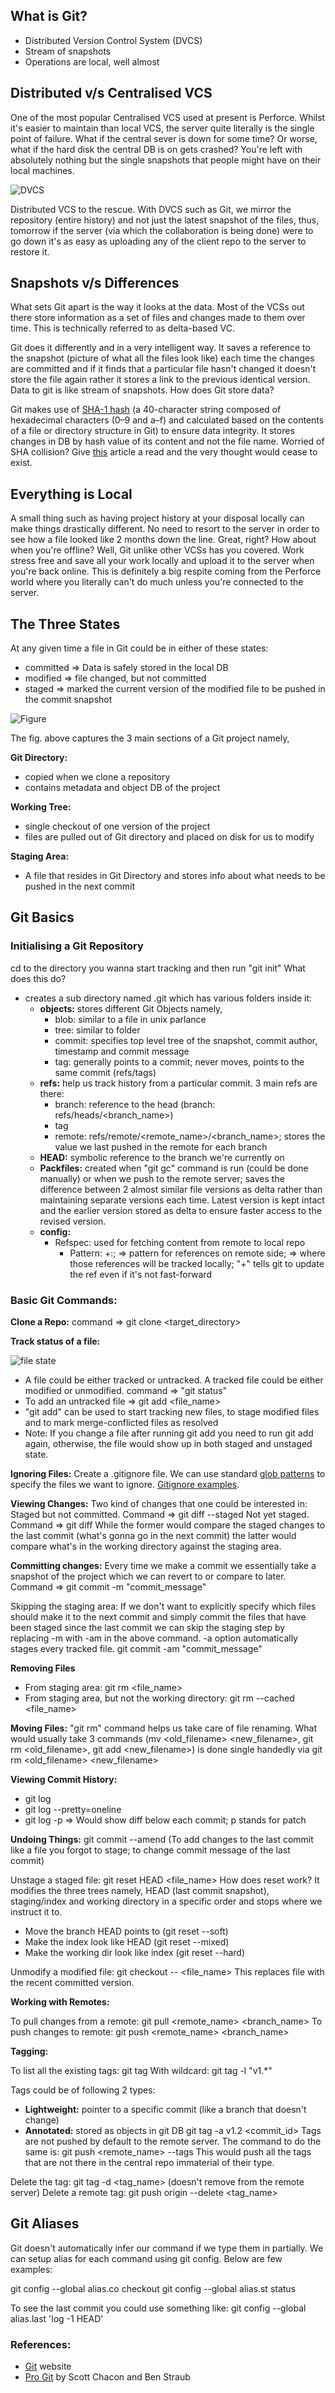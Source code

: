 ## What is Git?

* Distributed Version Control System (DVCS)
* Stream of snapshots
* Operations are local, well almost 

## Distributed v/s Centralised VCS

One of the most popular Centralised VCS used at present is Perforce. Whilst it's easier to maintain than local VCS, the server quite literally is the single point of failure. 
What if the central sever is down for some time? Or worse, what if the hard disk the central DB is on gets crashed? You're left with absolutely nothing but the single snapshots that people might have on their local machines.

![DVCS](https://content.intland.com/hubfs/Imported_Blog_Media/version-control-repository-codeBeamer-ALM-software-336x336.png)

Distributed VCS to the rescue. With DVCS such as Git, we mirror the repository (entire history) and not just the latest snapshot of the files, thus, tomorrow if the server (via which the collaboration is being done) were to go down it's as easy as uploading any of the client repo to the server to restore it.

## Snapshots v/s Differences

What sets Git apart is the way it looks at the data. Most of the VCSs out there store information as a set of files and changes made to them over time. This is technically referred to as delta-based VC.

Git does it differently and in a very intelligent way. It saves a reference to the snapshot (picture of what all the files look like) each time the changes are committed and if it finds that a particular file hasn't changed it doesn't store the file again rather it stores a link to the previous identical version. Data to git is like stream of snapshots.
How does Git store data?

Git makes use of [SHA-1 hash](https://en.wikipedia.org/wiki/SHA-1) (a 40-character string composed of hexadecimal characters (0–9 and a–f) and calculated based on the contents of a file or directory structure in Git) to ensure data integrity. It stores changes in DB by hash value of its content and not the file name. Worried of SHA collision? Give [this](https://www.git-scm.com/book/en/v2/Git-Tools-Revision-Selection) article a read and the very thought would cease to exist.

## Everything is Local

A small thing such as having project history at your disposal locally can make things drastically different. No need to resort to the server in order to see how a file looked like 2 months down the line.  Great, right? How about when you're offline? Well, Git unlike other VCSs has you covered. Work stress free and save all your work locally and upload it to the server when you're back online. This is definitely a big respite coming from the Perforce world where you literally can't do much unless you're connected to the server.

## The Three States

At any given time a file in Git could be in either of these states:
* committed => Data is safely stored in the local DB
* modified => file changed, but not committed
* staged => marked the current version of the modified file to be pushed in the commit snapshot

![Figure](https://r-bio.github.io/img/git_areas.png)

The fig. above captures the 3 main sections of a Git project namely,

**Git Directory:**
* copied when we clone a repository
* contains metadata and object DB of the project

**Working Tree:**
* single checkout of one version of the project
* files are pulled out of Git directory and placed on disk for us to modify

**Staging Area:**
* A file that resides in Git Directory and stores info about what needs to be pushed in the next commit

## Git Basics

### Initialising a Git Repository

cd to the directory you wanna start tracking and then run "git init"
What does this do?
* creates a sub directory named .git which has various folders inside it:
  * **objects:** stores different Git Objects namely, 
    * blob: similar to a file in unix parlance
    * tree: similar to folder
    * commit: specifies top level tree of the snapshot, commit author, timestamp and commit message
    * tag: generally points to a commit; never moves, points to the same commit (refs/tags)
  * **refs:** help us track history from a particular commit. 3 main refs are there:
    * branch: reference to the head (branch: refs/heads/<branch_name>) 
    * tag
    * remote: refs/remote/<remote_name>/<branch_name>; stores the value we last pushed in the remote for each branch
  * **HEAD:** symbolic reference to the branch we're currently on
  * **Packfiles:** created when "git gc" command is run (could be done manually) or when we push to the remote server; saves the
  difference between 2 almost similar file versions as delta rather than maintaining separate versions each time. Latest
  version is kept intact and the earlier version stored as delta to ensure faster access to the revised version.
  * **config:**
    * Refspec: used for fetching content from remote to local repo
      * Pattern: +<src>:<dst>; <src> => pattern for references on remote side; <dst> => where those references will be tracked locally; "+" tells git to update the ref even if it's not fast-forward
  
### Basic Git Commands:

**Clone a Repo:** command => git clone <url> <target_directory>

**Track status of a file:**

![file state](https://git-scm.com/book/en/v2/images/lifecycle.png)
* A file could be either tracked or untracked. A tracked file could be either modified or unmodified.
command => "git status" 
* To add an untracked file => git add <file_name>
* "git add" can be used to start tracking new files, to stage modified files and to mark merge-conflicted files as resolved
* Note: If you change a file after running git add you need to run git add again, otherwise, the file would show up in both staged and unstaged state.

**Ignoring Files:** 
Create a .gitignore file. We can use standard [glob patterns](http://tldp.org/LDP/GNU-Linux-Tools-Summary/html/x11655.htm) to specify the files we want to ignore. [Gitignore examples](https://github.com/github/gitignore).

**Viewing Changes:**
Two kind of changes that one could be interested in:
Staged but not committed. Command => git diff --staged
Not yet staged. Command => git diff
While the former would compare the staged changes to the last commit (what's gonna go in the next commit) the latter would compare what's in the working directory against the staging area. 

**Committing changes:**
Every time we make a commit we essentially take a snapshot of the project which we can revert to or compare to later.
Command => git commit -m "commit_message"

Skipping the staging area: If we don't want to explicitly specify which files should make it to the next commit and simply commit the files that have been staged since the last commit we can skip the staging step by replacing -m with -am in the above command. -a option automatically stages every tracked file.
git commit -am "commit_message" 

**Removing Files**

* From staging area: git rm <file_name>
* From staging area, but not the working directory: git rm --cached <file_name>

**Moving Files:**
"git rm" command helps us take care of file renaming. What would usually take 3 commands (mv <old_filename> <new_filename>, git rm <old_filename>, git add <new_filename>) is done single handedly via git rm <old_filename> <new_filename> 

**Viewing Commit History:**
* git log
* git log --pretty=oneline
* git log -p => Would show diff below each commit; p stands for patch

**Undoing Things:**
git commit --amend (To add changes to the last commit like a file you forgot to stage; to change commit message of the last commit)

Unstage a staged file: git reset HEAD <file_name>
How does reset work?
It modifies the three trees namely, HEAD (last commit snapshot), staging/index and working directory in a specific order and stops where we instruct it to.
* Move the branch HEAD points to (git reset --soft)
* Make the index look like HEAD (git reset --mixed)
* Make the working dir look like index (git reset --hard)

Unmodify a modified file: git checkout -- <file_name>
This replaces file with the recent committed version.

**Working with Remotes:**

To pull changes from a remote: git pull <remote_name> <branch_name>
To push changes to remote: git push <remote_name> <branch_name>

**Tagging:**

To list all the existing tags: git tag
With wildcard: git tag -l "v1.*"

Tags could be of following 2 types:

* **Lightweight:** pointer to a specific commit (like a branch that doesn't change)
* **Annotated:** stored as objects in git DB
git tag -a v1.2 <commit_id>
Tags are not pushed by default to the remote server. The command to do the same is:
git push <remote_name> --tags
This would push all the tags that are not there in the central repo immaterial of their type.

Delete the tag: git tag -d <tag_name> (doesn't remove from the remote server)
Delete a remote tag: git push origin --delete <tag_name>

## Git Aliases

Git doesn't automatically infer our command if we type them in partially. We can setup alias for each command using git config. Below are few examples:

git config --global alias.co checkout
git config --global alias.st status

To see the last commit you could use something like:
git config --global alias.last 'log -1 HEAD'


### References:

* [Git](https://git-scm.com/) website
* [Pro Git](https://git-scm.com/book/en/v2) by Scott Chacon and Ben Straub

